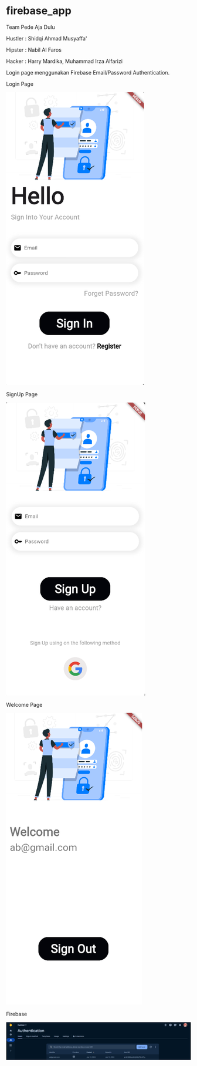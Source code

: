 # firebase_app

Team Pede Aja Dulu

Hustler : Shidqi Ahmad Musyaffa'

Hipster : Nabil Al Faros

Hacker  : Harry Mardika, Muhammad Irza Alfarizi



Login page menggunakan Firebase Email/Password Authentication.



Login Page

![Alt text](image.png)



SignUp Page

![Alt text](image-1.png)



Welcome Page

![Alt text](image-2.png)



Firebase

![Alt text](image-3.png)
